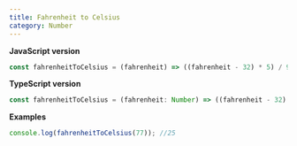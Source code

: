 ```yaml
---
title: Fahrenheit to Celsius
category: Number
---
```


**JavaScript version**

```js
const fahrenheitToCelsius = (fahrenheit) => ((fahrenheit - 32) * 5) / 9;
```

**TypeScript version**

```js
const fahrenheitToCelsius = (fahrenheit: Number) => ((fahrenheit - 32) * 5) / 9;
```

**Examples**

```js
console.log(fahrenheitToCelsius(77)); //25
```
